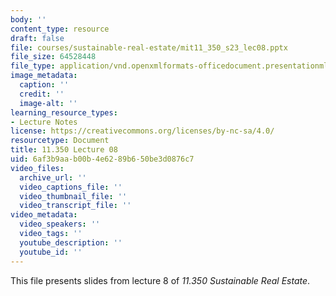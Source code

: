 ```yaml
---
body: ''
content_type: resource
draft: false
file: courses/sustainable-real-estate/mit11_350_s23_lec08.pptx
file_size: 64528448
file_type: application/vnd.openxmlformats-officedocument.presentationml.presentation
image_metadata:
  caption: ''
  credit: ''
  image-alt: ''
learning_resource_types:
- Lecture Notes
license: https://creativecommons.org/licenses/by-nc-sa/4.0/
resourcetype: Document
title: 11.350 Lecture 08
uid: 6af3b9aa-b00b-4e62-89b6-50be3d0876c7
video_files:
  archive_url: ''
  video_captions_file: ''
  video_thumbnail_file: ''
  video_transcript_file: ''
video_metadata:
  video_speakers: ''
  video_tags: ''
  youtube_description: ''
  youtube_id: ''
---
```

This file presents slides from lecture 8 of *11.350 Sustainable Real Estate*.